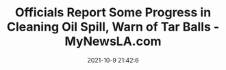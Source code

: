---
"title": "Officials Report Some Progress in Cleaning Oil Spill, Warn of Tar Balls - MyNewsLA.com"
"date": "2021-10-9 21:42:6"
"feed_name": "GOOGLENEWSDRILLING"
"feed_website": "https://news.google.com/search?q=drilling%2Bincident&hl=en-US&gl=US&ceid=US:en"
"feed_rss": "https://news.google.com/rss/search?q=drilling%2Bincident&hl=en-US&gl=US&ceid=US:en"
"link": "https://mynewsla.com/orange-county/2021/10/09/officials-report-some-progress-in-cleaning-oil-spill-warn-of-tar-balls/"
"source": "{'href': 'https://mynewsla.com', 'title': 'MyNewsLA.com'}"
"file": "_posts/2021-1-1-5926a96c36aa57b11caa38c2556da438d9fe2270.md"
"accident": "0"
"drilling": "0"
"dead": "0"
"injured": "0"
"arrested": "0"
"place": "unknown place"
"where": "unknown site"
"causes": "unknown"
"place_uri": "unknown place"
---